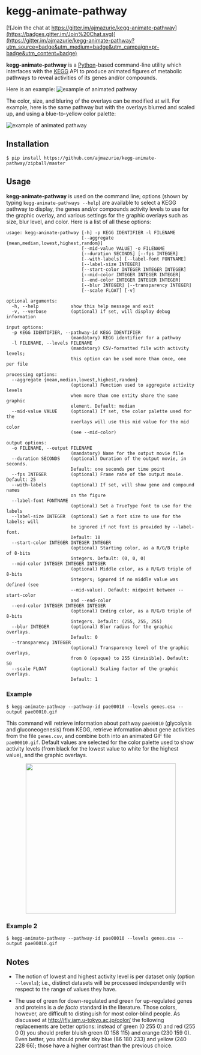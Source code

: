 # kegg-animate-pathway

[![Join the chat at https://gitter.im/ajmazurie/kegg-animate-pathway](https://badges.gitter.im/Join%20Chat.svg)](https://gitter.im/ajmazurie/kegg-animate-pathway?utm_source=badge&utm_medium=badge&utm_campaign=pr-badge&utm_content=badge)

**kegg-animate-pathway** is a [Python](http:www.python.org)-based command-line utility which interfaces with the [KEGG](http://www.genome.jp/kegg/>) API to produce animated figures of metabolic pathways to reveal activities of its genes and/or compounds.

Here is an example:
![example of animated pathway](https://raw.githubusercontent.com/ajmazurie/kegg-animate-pathway/master/doc/pathway.gif)

The color, size, and bluring of the overlays can be modified at will. For example, here is the same pathway but with the overlays blurred and scaled up, and using a blue-to-yellow color palette:

![example of animated pathway](https://raw.githubusercontent.com/ajmazurie/kegg-animate-pathway/master/doc/pathway+blur+scaling.gif)

## Installation

```
$ pip install https://github.com/ajmazurie/kegg-animate-pathway/zipball/master
```

## Usage

**kegg-animate-pathway** is used on the command line; options (shown by typing `kegg-animate-pathways --help`) are available to select a KEGG pathway to display, the genes and/or compounds activity levels to use for the graphic overlay, and various settings for the graphic overlays such as size, blur level, and color. Here is a list of all these options:

```
usage: kegg-animate-pathway [-h] -p KEGG IDENTIFIER -l FILENAME
                            [--aggregate {mean,median,lowest,highest,random}]
                            [--mid-value VALUE] -o FILENAME
                            [--duration SECONDS] [--fps INTEGER]
                            [--with-labels] [--label-font FONTNAME]
                            [--label-size INTEGER]
                            [--start-color INTEGER INTEGER INTEGER]
                            [--mid-color INTEGER INTEGER INTEGER]
                            [--end-color INTEGER INTEGER INTEGER]
                            [--blur INTEGER] [--transparency INTEGER]
                            [--scale FLOAT] [-v]

optional arguments:
  -h, --help            show this help message and exit
  -v, --verbose         (optional) if set, will display debug information

input options:
  -p KEGG IDENTIFIER, --pathway-id KEGG IDENTIFIER
                        (mandatory) KEGG identifier for a pathway
  -l FILENAME, --levels FILENAME
                        (mandatory) CSV-formatted file with activity levels;
                        this option can be used more than once, one per file

processing options:
  --aggregate {mean,median,lowest,highest,random}
                        (optional) Function used to aggregate activity levels
                        when more than one entity share the same graphic
                        element. Default: median
  --mid-value VALUE     (optional) If set, the color palette used for the
                        overlays will use this mid value for the mid color
                        (see --mid-color)

output options:
  -o FILENAME, --output FILENAME
                        (mandatory) Name for the output movie file
  --duration SECONDS    (optional) Duration of the output movie, in seconds.
                        Default: one seconds per time point
  --fps INTEGER         (optional) Frame rate of the output movie. Default: 25
  --with-labels         (optional) If set, will show gene and compound names
                        on the figure
  --label-font FONTNAME
                        (optional) Set a TrueType font to use for the labels
  --label-size INTEGER  (optional) Set a font size to use for the labels; will
                        be ignored if not font is provided by --label-font.
                        Default: 10
  --start-color INTEGER INTEGER INTEGER
                        (optional) Starting color, as a R/G/B triple of 8-bits
                        integers. Default: (0, 0, 0)
  --mid-color INTEGER INTEGER INTEGER
                        (optional) Middle color, as a R/G/B triple of 8-bits
                        integers; ignored if no middle value was defined (see
                        --mid-value). Default: midpoint between --start-color
                        and --end-color
  --end-color INTEGER INTEGER INTEGER
                        (optional) Ending color, as a R/G/B triple of 8-bits
                        integers. Default: (255, 255, 255)
  --blur INTEGER        (optional) Blur radius for the graphic overlays.
                        Default: 0
  --transparency INTEGER
                        (optional) Transparency level of the graphic overlays,
                        from 0 (opaque) to 255 (invisible). Default: 50
  --scale FLOAT         (optional) Scaling factor of the graphic overlays.
                        Default: 1
```

### Example
```
$ kegg-animate-pathway --pathway-id pae00010 --levels genes.csv --output pae00010.gif
```

This command will retrieve information about pathway `pae00010` (glycolysis and gluconeogenesis) from KEGG, retrieve information about gene activities from the file `genes.csv`, and combine both into an animated GIF file `pae00010.gif`. Default values are selected for the color palette used to show activity levels (from black for the lowest value to white for the highest value), and the graphic overlays.

<center><img src='https://raw.githubusercontent.com/ajmazurie/kegg-animate-pathway/master/doc/pathway.gif' style='width: 400px'></center>

### Example 2
```
$ kegg-animate-pathway --pathway-id pae00010 --levels genes.csv --output pae00010.gif
```


Notes
-----

- The notion of lowest and highest activity level is per dataset only (option `--levels`); i.e., distinct datasets will be processed independently with respect to the range of values they have.

- The use of green for down-regulated and green for up-regulated genes and proteins is a *de facto* standard in the literature. Those colors, however, are difficult to distinguish for most color-blind people. As discussed at http://jfly.iam.u-tokyo.ac.jp/color/ the following replacements are better options: instead of green (0 255 0) and red (255 0 0) you should prefer bluish green (0 158 115) and orange (230 159 0). Even better, you should prefer sky blue (86 180 233) and yellow (240 228 66); those have a higher contrast than the previous choice.
